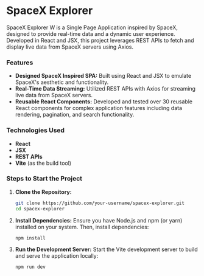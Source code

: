 # SpaceX Explorer

SpaceX Explorer W is a Single Page Application inspired by SpaceX, designed to provide real-time data and a dynamic user experience. Developed in React and JSX, this project leverages REST APIs to fetch and display live data from SpaceX servers using Axios.

### Features
- **Designed SpaceX Inspired SPA:** Built using React and JSX to emulate SpaceX's aesthetic and functionality.
- **Real-Time Data Streaming:** Utilized REST APIs with Axios for streaming live data from SpaceX servers.
- **Reusable React Components:** Developed and tested over 30 reusable React components for complex application features including data rendering, pagination, and search functionality.

### Technologies Used
- **React**
- **JSX**
- **REST APIs**
- **Vite** (as the build tool)

### Steps to Start the Project

1. **Clone the Repository:**
   ```sh
   git clone https://github.com/your-username/spacex-explorer.git
   cd spacex-explorer
   
2. **Install Dependencies:**
   Ensure you have Node.js and npm (or yarn) installed on your system. Then, install dependencies:
   ```sh
   npm install

3. **Run the Development Server:**
Start the Vite development server to build and serve the application locally:
   ```sh
   npm run dev
 
